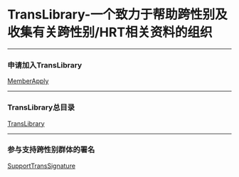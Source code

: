 # TransLibrary-一个致力于帮助跨性别及收集有关跨性别/HRT相关资料的组织

***

### 申请加入TransLibrary

[MemberApply](github.com/TransDocumentLibrary/MemberApply)

***

### TransLibrary总目录

[TransLibrary](github.com/TransDocumentLibrary/TransLibrary)

***

### 参与支持跨性别群体的署名

[SupportTransSignature](https://github.com/TransDocumentLibrary/SupportTransSignature)
